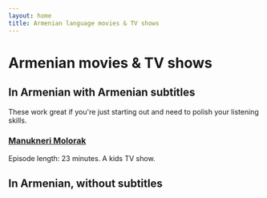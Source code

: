 ```yaml
---
layout: home
title: Armenian language movies & TV shows
---
```


<h1>Armenian movies & TV shows</h1>

<h2>In Armenian with Armenian subtitles</h2>
These work great if you're just starting out and need to polish your listening skills.

<h3><a href="https://gisher.org/video/molorak-612-episode-1.html" target="_blank">Manukneri Molorak</a></h3>
Episode length: 23 minutes. A kids TV show.

<h2>In Armenian, without subtitles</h2>
